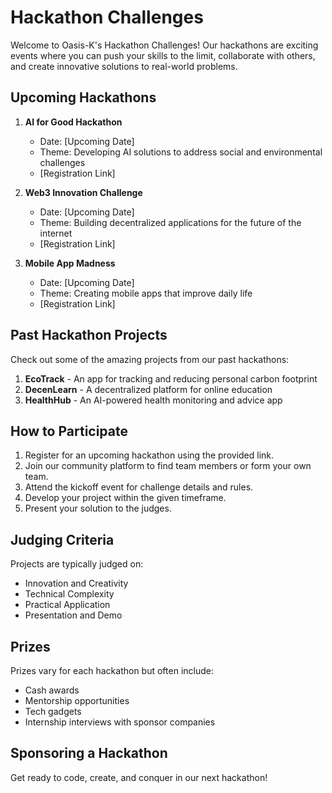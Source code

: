 # Hackathon Challenges

Welcome to Oasis-K's Hackathon Challenges! Our hackathons are exciting events where you can push your skills to the limit, collaborate with others, and create innovative solutions to real-world problems.

## Upcoming Hackathons

1. **AI for Good Hackathon**
   - Date: [Upcoming Date]
   - Theme: Developing AI solutions to address social and environmental challenges
   - [Registration Link]

2. **Web3 Innovation Challenge**
   - Date: [Upcoming Date]
   - Theme: Building decentralized applications for the future of the internet
   - [Registration Link]

3. **Mobile App Madness**
   - Date: [Upcoming Date]
   - Theme: Creating mobile apps that improve daily life
   - [Registration Link]

## Past Hackathon Projects

Check out some of the amazing projects from our past hackathons:

1. **EcoTrack** - An app for tracking and reducing personal carbon footprint
2. **DecenLearn** - A decentralized platform for online education
3. **HealthHub** - An AI-powered health monitoring and advice app

## How to Participate

1. Register for an upcoming hackathon using the provided link.
2. Join our community platform to find team members or form your own team.
3. Attend the kickoff event for challenge details and rules.
4. Develop your project within the given timeframe.
5. Present your solution to the judges.

## Judging Criteria

Projects are typically judged on:
- Innovation and Creativity
- Technical Complexity
- Practical Application
- Presentation and Demo

## Prizes

Prizes vary for each hackathon but often include:
- Cash awards
- Mentorship opportunities
- Tech gadgets
- Internship interviews with sponsor companies

## Sponsoring a Hackathon

<!-- Interested in sponsoring one of our hackathons? Please contact us at hackathons@oasis-k.org for more information. -->

Get ready to code, create, and conquer in our next hackathon!


